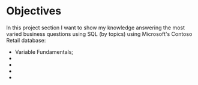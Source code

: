 # Objectives
In this project section I want to show my knowledge answering the most varied business questions using SQL (by topics) using Microsoft's Contoso Retail database:
- Variable Fundamentals;
-
-
-
-